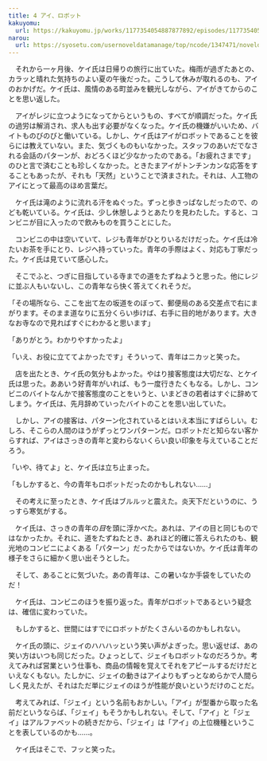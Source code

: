 ```yaml
---
title: 4 アイ、ロボット
kakuyomu:
  url: https://kakuyomu.jp/works/1177354054887877892/episodes/1177354054887911221
narou:
  url: https://syosetu.com/usernoveldatamanage/top/ncode/1347471/noveldataid/11398238/
---
```


　それから一ヶ月後、ケイ氏は日帰りの旅行に出ていた。梅雨が過ぎたあとの、カラッと晴れた気持ちのよい夏の午後だった。こうして休みが取れるのも、アイのおかげだ。ケイ氏は、風情のある町並みを観光しながら、アイがきてからのことを思い返した。

　アイがレジに立つようになってからというもの、すべてが順調だった。ケイ氏の過労は解消され、求人も出す必要がなくなった。ケイ氏の機嫌がいいため、バイトものびのびと働いている。しかし、ケイ氏はアイがロボットであることを彼らには教えていない。また、気づくものもいなかった。スタッフのあいだでなされる会話のパターンが、おどろくほど少なかったのである。「お疲れさまです」のひと言で済むことも珍しくなかった。ときたまアイがトンチンカンな応答をすることもあったが、それも「天然」ということで済まされた。それは、人工物のアイにとって最高のほめ言葉だ。

　ケイ氏は滝のように流れる汗をぬぐった。ずっと歩きっぱなしだったので、のども乾いている。ケイ氏は、少し休憩しようとあたりを見わたした。すると、コンビニが目に入ったので飲みものを買うことにした。

　コンビニの中は空いていて、レジも青年がひとりいるだけだった。ケイ氏は冷たいお茶を手にとり、レジへ持っていった。青年の手際はよく、対応も丁寧だった。ケイ氏は見ていて感心した。

　そこでふと、つぎに目指している寺までの道をたずねようと思った。他にレジに並ぶ人もいないし、この青年なら快く答えてくれそうだ。

「その場所なら、ここを出て左の坂道をのぼって、郵便局のある交差点で右にまがります。そのまま道なりに五分くらい歩けば、右手に目的地があります。大きなお寺なので見ればすぐにわかると思います」

「ありがとう。わかりやすかったよ」

「いえ、お役に立ててよかったです」そういって、青年はニカッと笑った。

　店を出たとき、ケイ氏の気分もよかった。やはり接客態度は大切だな、とケイ氏は思った。ああいう好青年がいれば、もう一度行きたくもなる。しかし、コンビニのバイトなんかで接客態度のことをいうと、いまどきの若者はすぐに辞めてしまう。ケイ氏は、先月辞めていったバイトのことを思い出していた。

　しかし、アイの接客は、パターン化されているとはいえ本当にすばらしい。むしろ、そこらの人間のほうがずっとワンパターンだ。ロボットだと知らない客からすれば、アイはさっきの青年と変わらないくらい良い印象を与えていることだろう。

「いや、待てよ」と、ケイ氏は立ち止まった。

「もしかすると、今の青年もロボットだったのかもしれない……」

　その考えに至ったとき、ケイ氏はブルルッと震えた。炎天下だというのに、うっすら寒気がする。

　ケイ氏は、さっきの青年の*目*を頭に浮かべた。あれは、アイの目と同じものではなかったか。それに、道をたずねたとき、あれほど的確に答えられたのも、観光地のコンビニによくある「パターン」だったからではないか。ケイ氏は青年の様子をさらに細かく思い出そうとした。

　そして、あることに気づいた。あの青年は、この暑いなか手袋をしていたのだ！

　ケイ氏は、コンビニのほうを振り返った。青年がロボットであるという疑念は、確信に変わっていた。

　もしかすると、世間にはすでにロボットがたくさんいるのかもしれない。

　ケイ氏の頭に、ジェイのハハハッという笑い声がよぎった。思い返せば、あの笑い方はいつも同じだった。ひょっとして、ジェイもロボットなのだろうか。考えてみれば営業という仕事も、商品の情報を覚えてそれをアピールするだけだといえなくもない。たしかに、ジェイの動きはアイよりもずっとなめらかで人間らしく見えたが、それはただ単にジェイのほうが性能が良いというだけのことだ。

　考えてみれば、「ジェイ」という名前もおかしい。「アイ」が型番から取った名前だというならば、「ジェイ」もそうかもしれない。そして、「アイ」と「ジェイ」はアルファベットの続きだから、「ジェイ」は「アイ」の上位機種ということを表しているのかも……。

　ケイ氏はそこで、フッと笑った。
